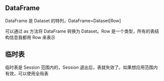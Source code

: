 ## DataFrame
DataFrame 是 Dataset 的特列，DataFrame=Dataset[Row]

可以通过 as 方法将 DataFrame 转换为 Dataset。Row 是一个类型，所有的表结构信息我都用 Row 来表示


## 临时表
临时表是 Session 范围内的，Session 退出后，表就失效了。如果想应用范围内有效，可以使用全局表

